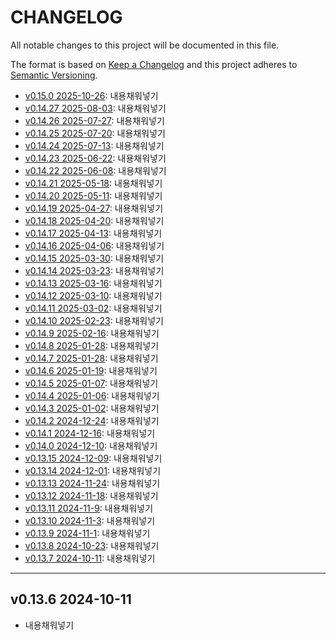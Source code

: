 # CHANGELOG

All notable changes to this project will be documented in this file.

The format is based on [Keep a Changelog](http://keepachangelog.com)
and this project adheres to [Semantic Versioning](http://semver.org).

- [v0.15.0 2025-10-26][v0.15.0]: 내용채워넣기
- [v0.14.27 2025-08-03][v0.14.27]: 내용채워넣기
- [v0.14.26 2025-07-27][v0.14.26]: 내용채워넣기
- [v0.14.25 2025-07-20][v0.14.25]: 내용채워넣기
- [v0.14.24 2025-07-13][v0.14.24]: 내용채워넣기
- [v0.14.23 2025-06-22][v0.14.23]: 내용채워넣기
- [v0.14.22 2025-06-08][v0.14.22]: 내용채워넣기
- [v0.14.21 2025-05-18][v0.14.21]: 내용채워넣기
- [v0.14.20 2025-05-11][v0.14.20]: 내용채워넣기
- [v0.14.19 2025-04-27][v0.14.19]: 내용채워넣기
- [v0.14.18 2025-04-20][v0.14.18]: 내용채워넣기
- [v0.14.17 2025-04-13][v0.14.17]: 내용채워넣기
- [v0.14.16 2025-04-06][v0.14.16]: 내용채워넣기
- [v0.14.15 2025-03-30][v0.14.15]: 내용채워넣기
- [v0.14.14 2025-03-23][v0.14.14]: 내용채워넣기
- [v0.14.13 2025-03-16][v0.14.13]: 내용채워넣기
- [v0.14.12 2025-03-10][v0.14.12]: 내용채워넣기
- [v0.14.11 2025-03-02][v0.14.11]: 내용채워넣기
- [v0.14.10 2025-02-23][v0.14.10]: 내용채워넣기
- [v0.14.9 2025-02-16][v0.14.9]: 내용채워넣기
- [v0.14.8 2025-01-28][v0.14.8]: 내용채워넣기
- [v0.14.7 2025-01-28][v0.14.7]: 내용채워넣기
- [v0.14.6 2025-01-19][v0.14.6]: 내용채워넣기
- [v0.14.5 2025-01-07][v0.14.5]: 내용채워넣기
- [v0.14.4 2025-01-06][v0.14.4]: 내용채워넣기
- [v0.14.3 2025-01-02][v0.14.3]: 내용채워넣기
- [v0.14.2 2024-12-24][v0.14.2]: 내용채워넣기
- [v0.14.1 2024-12-16][v0.14.1]: 내용채워넣기
- [v0.14.0 2024-12-10][v0.14.0]: 내용채워넣기
- [v0.13.15 2024-12-09][v0.13.15]: 내용채워넣기
- [v0.13.14 2024-12-01][v0.13.14]: 내용채워넣기
- [v0.13.13 2024-11-24][v0.13.13]: 내용채워넣기
- [v0.13.12 2024-11-18][v0.13.12]: 내용채워넣기
- [v0.13.11 2024-11-9][v0.13.11]: 내용채워넣기
- [v0.13.10 2024-11-3][v0.13.10]: 내용채워넣기
- [v0.13.9 2024-11-1][v0.13.9]: 내용채워넣기
- [v0.13.8 2024-10-23][v0.13.8]: 내용채워넣기
- [v0.13.7 2024-10-11][v0.13.7]: 내용채워넣기

---

## v0.13.6 2024-10-11

- 내용채워넣기

[v0.13.7]: https://github.com/chanhi2000/devlog/compare/v0.13.6...v0.13.7
[v0.13.8]: https://github.com/chanhi2000/devlog/compare/v0.13.7...v0.13.8
[v0.13.9]: https://github.com/chanhi2000/devlog/compare/v0.13.8...v0.13.9
[v0.13.10]: https://github.com/chanhi2000/devlog/compare/v0.13.9...v0.13.10
[v0.13.11]: https://github.com/chanhi2000/devlog/compare/v0.13.10...v0.13.11
[v0.13.12]: https://github.com/chanhi2000/devlog/compare/v0.13.11...v0.13.12
[v0.13.13]: https://github.com/chanhi2000/devlog/compare/v0.13.12...v0.13.13
[v0.13.14]: https://github.com/chanhi2000/devlog/compare/v0.13.13...v0.13.14
[v0.13.15]: https://github.com/chanhi2000/devlog/compare/v0.13.14...v0.13.15
[v0.14.0]: https://github.com/chanhi2000/devlog/compare/v0.13.15...v0.14.0
[v0.14.1]: https://github.com/chanhi2000/devlog/compare/v0.14.0...v0.14.1
[v0.14.2]: https://github.com/chanhi2000/devlog/compare/v0.14.1...v0.14.2
[v0.14.3]: https://github.com/chanhi2000/devlog/compare/v0.14.2...v0.14.3
[v0.14.4]: https://github.com/chanhi2000/devlog/compare/v0.14.3...v0.14.4
[v0.14.5]: https://github.com/chanhi2000/devlog/compare/v0.14.4...v0.14.5
[v0.14.6]: https://github.com/chanhi2000/devlog/compare/v0.14.5...v0.14.6
[v0.14.7]: https://github.com/chanhi2000/devlog/compare/v0.14.6...v0.14.7
[v0.14.8]: https://github.com/chanhi2000/devlog/compare/v0.14.7...v0.14.8
[v0.14.9]: https://github.com/chanhi2000/devlog/compare/v0.14.8...v0.14.9
[v0.14.10]: https://github.com/chanhi2000/devlog/compare/v0.14.9...v0.14.10
[v0.14.11]: https://github.com/chanhi2000/devlog/compare/v0.14.10...v0.14.11
[v0.14.12]: https://github.com/chanhi2000/devlog/compare/v0.14.11...v0.14.12
[v0.14.13]: https://github.com/chanhi2000/devlog/compare/v0.14.12...v0.14.13
[v0.14.14]: https://github.com/chanhi2000/devlog/compare/v0.14.13...v0.14.14
[v0.14.15]: https://github.com/chanhi2000/devlog/compare/v0.14.14...v0.14.15
[v0.14.16]: https://github.com/chanhi2000/devlog/compare/v0.14.15...v0.14.16
[v0.14.17]: https://github.com/chanhi2000/devlog/compare/v0.14.16...v0.14.17
[v0.14.18]: https://github.com/chanhi2000/devlog/compare/v0.14.17...v0.14.18
[v0.14.19]: https://github.com/chanhi2000/devlog/compare/v0.14.18...v0.14.19
[v0.14.20]: https://github.com/chanhi2000/devlog/compare/v0.14.19...v0.14.20
[v0.14.21]: https://github.com/chanhi2000/devlog/compare/v0.14.20...v0.14.21
[v0.14.22]: https://github.com/chanhi2000/devlog/compare/v0.14.21...v0.14.22
[v0.14.23]: https://github.com/chanhi2000/devlog/compare/v0.14.22...v0.14.23
[v0.14.24]: https://github.com/chanhi2000/devlog/compare/v0.14.23...v0.14.24
[v0.14.25]: https://github.com/chanhi2000/devlog/compare/v0.14.24...v0.14.25
[v0.14.26]: https://github.com/chanhi2000/devlog/compare/v0.14.25...v0.14.26
[v0.14.27]: https://github.com/chanhi2000/devlog/compare/v0.14.26...v0.14.27
[v0.14.28]: https://github.com/chanhi2000/devlog/compare/v0.14.27...v0.14.28
[v0.14.28]: https://github.com/chanhi2000/devlog/compare/v0.14.27...v0.14.28
[v0.15.0]: https://github.com/chanhi2000/devlog/compare/v0.14.28...v0.15.0